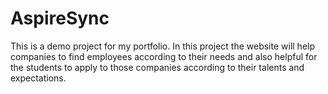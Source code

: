 # AspireSync
This is a demo project for my portfolio. In this project the website will help companies to find employees according to their needs and also helpful for the students to apply to those companies according to their talents and expectations.
